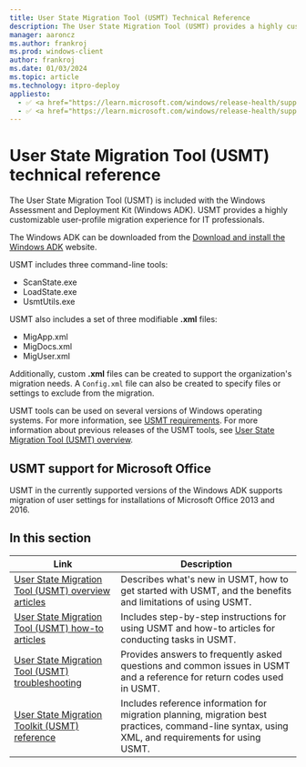```yaml
---
title: User State Migration Tool (USMT) Technical Reference
description: The User State Migration Tool (USMT) provides a highly customizable user-profile migration experience for IT professionals.
manager: aaroncz
ms.author: frankroj
ms.prod: windows-client
author: frankroj
ms.date: 01/03/2024
ms.topic: article
ms.technology: itpro-deploy
appliesto:
  - ✅ <a href="https://learn.microsoft.com/windows/release-health/supported-versions-windows-client" target="_blank">Windows 11</a>
  - ✅ <a href="https://learn.microsoft.com/windows/release-health/supported-versions-windows-client" target="_blank">Windows 10</a>
---
```


# User State Migration Tool (USMT) technical reference

The User State Migration Tool (USMT) is included with the Windows Assessment and Deployment Kit (Windows ADK). USMT provides a highly customizable user-profile migration experience for IT professionals.

The Windows ADK can be downloaded from the [Download and install the Windows ADK](/windows-hardware/get-started/adk-install) website.

USMT includes three command-line tools:

- ScanState.exe
- LoadState.exe
- UsmtUtils.exe

USMT also includes a set of three modifiable **.xml** files:

- MigApp.xml
- MigDocs.xml
- MigUser.xml

Additionally, custom **.xml** files can be created to support the organization's migration needs. A `Config.xml` file can also be created to specify files or settings to exclude from the migration.

USMT tools can be used on several versions of Windows operating systems. For more information, see [USMT requirements](usmt-requirements.md). For more information about previous releases of the USMT tools, see [User State Migration Tool (USMT) overview](/previous-versions/windows/hh825227(v=win.10)).

## USMT support for Microsoft Office

USMT in the currently supported versions of the Windows ADK supports migration of user settings for installations of Microsoft Office 2013 and 2016.

## In this section

| Link | Description |
|------ |----------- |
|[User State Migration Tool (USMT) overview articles](usmt-topics.md)|Describes what's new in USMT, how to get started with USMT, and the benefits and limitations of using USMT.|
|[User State Migration Tool (USMT) how-to articles](usmt-how-to.md)|Includes step-by-step instructions for using USMT and how-to articles for conducting tasks in USMT.|
|[User State Migration Tool (USMT) troubleshooting](usmt-troubleshooting.md)|Provides answers to frequently asked questions and common issues in USMT and a reference for return codes used in USMT.|
|[User State Migration Toolkit (USMT) reference](usmt-reference.md)|Includes reference information for migration planning, migration best practices, command-line syntax, using XML, and requirements for using USMT.|
